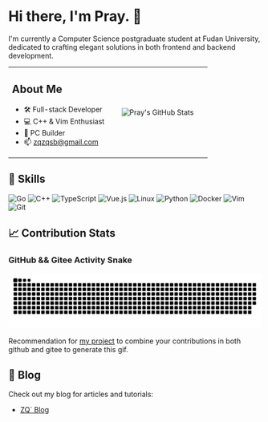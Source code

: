 # Hi there, I'm Pray. 👋

I'm currently a Computer Science postgraduate student at Fudan University, dedicated to crafting elegant solutions in both frontend and backend development. 

<table width="100%" style="border: none;">
<tr>
<td width="50%" style="border: none;">

## About Me

- 🛠️ Full-stack Developer
- 💻 C++ & Vim Enthusiast
- 🔧 PC Builder
- 📫 [zqzqsb@gmail.com](mailto:zqzqsb@gmail.com)

</td>
<td width="50%" style="border: none;">

<div align="center">
  <picture>
    <source
      srcset="https://awesome-github-stats.azurewebsites.net/user-stats/zqzqsb?cardType=github&theme=github-dark&preferLogin=false"
      media="(prefers-color-scheme: dark)"
    />
    <source
      srcset="https://awesome-github-stats.azurewebsites.net/user-stats/zqzqsb?cardType=github&theme=default&preferLogin=false"
      media="(prefers-color-scheme: light), (prefers-color-scheme: no-preference)"
    />
    <img src="https://awesome-github-stats.azurewebsites.net/user-stats/zqzqsb?cardType=github&theme=default&preferLogin=false" alt="Pray's GitHub Stats" />
  </picture>
</div>

</td>
</tr>
</table>

## 🚀 Skills

![Go](https://img.shields.io/badge/Go-00ADD8?style=for-the-badge&logo=go&logoColor=white)
![C++](https://img.shields.io/badge/C++-00599C?style=for-the-badge&logo=cplusplus&logoColor=white)
![TypeScript](https://img.shields.io/badge/TypeScript-3178C6?style=for-the-badge&logo=typescript&logoColor=white)
![Vue.js](https://img.shields.io/badge/Vue.js-4FC08D?style=for-the-badge&logo=vue-dot-js&logoColor=white)
![Linux](https://img.shields.io/badge/Linux-FCC624?style=for-the-badge&logo=linux&logoColor=black)
![Python](https://img.shields.io/badge/Python-3776AB?style=for-the-badge&logo=python&logoColor=white)
![Docker](https://img.shields.io/badge/Docker-2496ED?style=for-the-badge&logo=docker&logoColor=white)
![Vim](https://img.shields.io/badge/Vim-019733?style=for-the-badge&logo=vim&logoColor=white)
![Git](https://img.shields.io/badge/Git-F05032?style=for-the-badge&logo=git&logoColor=white)

## 📈 Contribution Stats

### GitHub && Gitee Activity Snake

<picture>
  <source media="(prefers-color-scheme: dark)" srcset="https://github.com/Zqzqsb/Zqzqsb/blob/output/github-snake-dark.svg" />
  <source media="(prefers-color-scheme: light)" srcset="https://github.com/Zqzqsb/Zqzqsb/blob/output/github-snake.svg" />
  <img alt="github-snake" src="https://github.com/Zqzqsb/Zqzqsb/blob/output/github-snake.svg" />
</picture>

Recommendation for [my project](https://github.com/Zqzqsb/MultiSourceSnake) to combine your contributions in both github and gitee to generate this gif.

## 📝 Blog

Check out my blog for articles and tutorials:

- [ZQ` Blog](https://blog.zqzqsb.cn)
